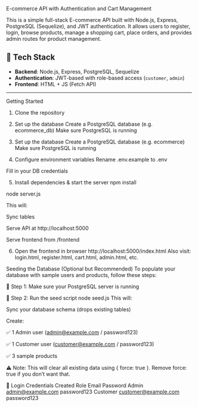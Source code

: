 E-commerce API with Authentication and Cart Management

This is a simple full-stack E-commerce API built with Node.js, Express, PostgreSQL (Sequelize), and JWT authentication. It allows users to register, login, browse products, manage a shopping cart, place orders, and provides admin routes for product management.


## 🧰 Tech Stack

- **Backend**: Node.js, Express, PostgreSQL, Sequelize
- **Authentication**: JWT-based with role-based access (`customer`, `admin`)
- **Frontend**: HTML + JS (Fetch API)

---

Getting Started

1. Clone the repository

2. Set up the database
  Create a PostgreSQL database (e.g. ecommerce_db)
  Make sure PostgreSQL is running

3. Set up the database
  Create a PostgreSQL database (e.g. ecommerce)
  Make sure PostgreSQL is running

4. Configure environment variables
  Rename .env.example to .env

  Fill in your DB credentials

5. Install dependencies & start the server
  npm install

  node server.js
  
This will:

Sync tables

Serve API at http://localhost:5000

Serve frontend from /frontend

6. Open the frontend in browser
  http://localhost:5000/index.html
  Also visit: login.html, register.html, cart.html, admin.html, etc.

Seeding the Database (Optional but Recommended)
To populate your database with sample users and products, follow these steps:

🔧 Step 1: Make sure your PostgreSQL server is running


🔧 Step 2: Run the seed script
  node seed.js
This will:

Sync your database schema (drops existing tables)

Create:

✅ 1 Admin user (admin@example.com / password123)

✅ 1 Customer user (customer@example.com / password123)

✅ 3 sample products

⚠️ Note: This will clear all existing data using { force: true }. Remove force: true if you don’t want that.

🔐 Login Credentials Created
Role	Email	Password
Admin	admin@example.com	password123
Customer	customer@example.com	password123




